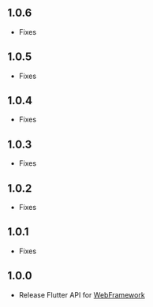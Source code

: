 ## 1.0.6
* Fixes

## 1.0.5
* Fixes

## 1.0.4
* Fixes

## 1.0.3
* Fixes

## 1.0.2
* Fixes

## 1.0.1
* Fixes

## 1.0.0
* Release Flutter API for [WebFramework](https://github.com/Lazypanda07/WebFramework/)
